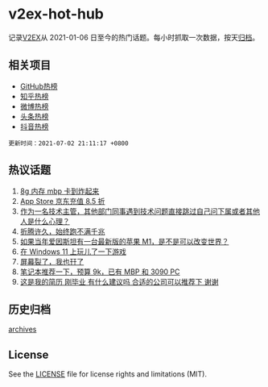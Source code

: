 # v2ex-hot-hub

 记录[V2EX](https://www.v2ex.com/)从 2021-01-06 日至今的热门话题。每小时抓取一次数据，按天[归档](archives)。
 
 ## 相关项目

- [GitHub热榜](https://github.com/snaildev/github-hot-hub)
- [知乎热榜](https://github.com/snaildev/zhihu-hot-hub)
- [微博热榜](https://github.com/snaildev/weibo-hot-hub)
- [头条热榜](https://github.com/snaildev/toutiao-hot-hub)
- [抖音热榜](https://github.com/snaildev/douyin-hot-hub)


 `更新时间：2021-07-02 21:11:17 +0800`

## 热议话题

1. [8g 内存 mbp 卡到炸起来](https://www.v2ex.com/t/787036)
1. [App Store 京东充值 8.5 折](https://www.v2ex.com/t/787048)
1. [作为一名技术主管，其他部门同事遇到技术问题直接跳过自己问下属或者其他人是什么心理？](https://www.v2ex.com/t/787072)
1. [折腾许久，始终跑不满千兆](https://www.v2ex.com/t/787025)
1. [如果当年爱因斯坦有一台最新版的苹果 M1，是不是可以改变世界？](https://www.v2ex.com/t/787123)
1. [在 Windows 11 上玩儿了一下游戏](https://www.v2ex.com/t/787004)
1. [屏幕裂了，我也幵了](https://www.v2ex.com/t/787042)
1. [笔记本推荐一下，预算 9k，已有 MBP 和 3090 PC](https://www.v2ex.com/t/787034)
1. [这是我的简历 刚毕业 有什么建议吗 合适的公司可以推荐下 谢谢](https://www.v2ex.com/t/787102)

## 历史归档

[archives](archives)

## License

See the [LICENSE](LICENSE) file for license rights and limitations (MIT).
